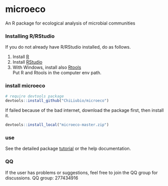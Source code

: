 # microeco
An R package for ecological analysis of microbial communities

### Installing R/RStudio
If you do not already have R/RStudio installed, do as follows.
1. Install [R](https://www.r-project.org/)
2. Install [RStudio](https://rstudio.com/)
3. With Windows, install also [Rtools](https://cran.r-project.org/bin/windows/Rtools/)  
Put R and Rtools in the computer env path.

### install microeco
```r
# require devtools package
devtools::install_github("ChiLiubio/microeco")
```
If failed because of the bad internet, download the package first, then install it.
```r
devtools::install_local("microeco-master.zip")
```

### use
See the detailed package [tutorial](https://chiliubio.github.io/microeco/) or the help documentation.

### QQ
If the user has problems or suggestions, feel free to join the QQ group for discussions.
QQ group: 277434916


